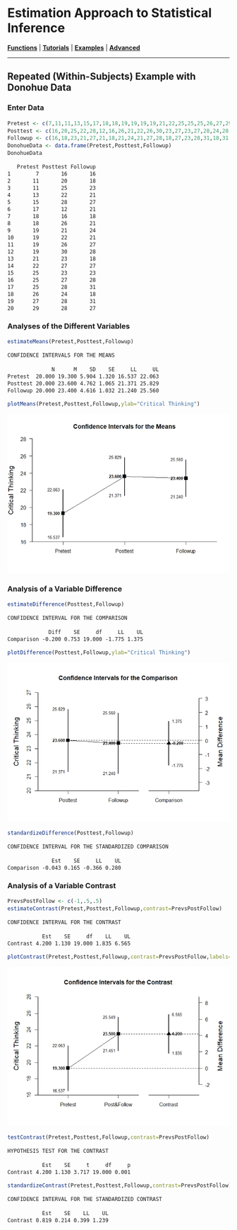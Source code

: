 # Estimation Approach to Statistical Inference

[**Functions**](../../Functions) | 
[**Tutorials**](../../Tutorials) | 
[**Examples**](../../Examples) | 
[**Advanced**](../../Advanced)

---

## Repeated (Within-Subjects) Example with Donohue Data

### Enter Data

```r
Pretest <- c(7,11,11,13,15,17,18,18,19,19,19,19,21,22,25,25,25,26,27,29)
Posttest <- c(16,20,25,22,28,12,16,26,21,22,26,30,23,27,23,27,28,24,28,28)
Followup <- c(16,18,23,21,27,21,18,21,24,21,27,28,18,27,23,28,31,18,31,27)
DonohueData <- data.frame(Pretest,Posttest,Followup)
DonohueData
```
```
   Pretest Posttest Followup
1        7       16       16
2       11       20       18
3       11       25       23
4       13       22       21
5       15       28       27
6       17       12       21
7       18       16       18
8       18       26       21
9       19       21       24
10      19       22       21
11      19       26       27
12      19       30       28
13      21       23       18
14      22       27       27
15      25       23       23
16      25       27       28
17      25       28       31
18      26       24       18
19      27       28       31
20      29       28       27
```

### Analyses of the Different Variables

```r
estimateMeans(Pretest,Posttest,Followup)
```
```
CONFIDENCE INTERVALS FOR THE MEANS

              N      M    SD    SE     LL     UL
Pretest  20.000 19.300 5.904 1.320 16.537 22.063
Posttest 20.000 23.600 4.762 1.065 21.371 25.829
Followup 20.000 23.400 4.616 1.032 21.240 25.560
```
```r
plotMeans(Pretest,Posttest,Followup,ylab="Critical Thinking")
```
<kbd><img src="DonohueFigure1.jpeg"></kbd>
 
### Analysis of a Variable Difference

```r
estimateDifference(Posttest,Followup)
```
```
CONFIDENCE INTERVAL FOR THE COMPARISON

             Diff    SE     df     LL    UL
Comparison -0.200 0.753 19.000 -1.775 1.375
```
```r
plotDifference(Posttest,Followup,ylab="Critical Thinking")
```
<kbd><img src="DonohueFigure2.jpeg"></kbd>
```r
standardizeDifference(Posttest,Followup)
```
```
CONFIDENCE INTERVAL FOR THE STANDARDIZED COMPARISON

              Est    SE     LL    UL
Comparison -0.043 0.165 -0.366 0.280
```

### Analysis of a Variable Contrast

```r
PrevsPostFollow <- c(-1,.5,.5)
estimateContrast(Pretest,Posttest,Followup,contrast=PrevsPostFollow)
```
```
CONFIDENCE INTERVAL FOR THE CONTRAST

           Est    SE     df    LL    UL
Contrast 4.200 1.130 19.000 1.835 6.565
```
```r
plotContrast(Pretest,Posttest,Followup,contrast=PrevsPostFollow,labels=c("Pretest","Post&Follow"),ylab="Critical Thinking")
```
<kbd><img src="DonohueFigure3.jpeg"></kbd>
```r
testContrast(Pretest,Posttest,Followup,contrast=PrevsPostFollow)
```
```
HYPOTHESIS TEST FOR THE CONTRAST

           Est    SE     t     df     p
Contrast 4.200 1.130 3.717 19.000 0.001
```
```r
standardizeContrast(Pretest,Posttest,Followup,contrast=PrevsPostFollow)
```
```
CONFIDENCE INTERVAL FOR THE STANDARDIZED CONTRAST

           Est    SE    LL    UL
Contrast 0.819 0.214 0.399 1.239
```
